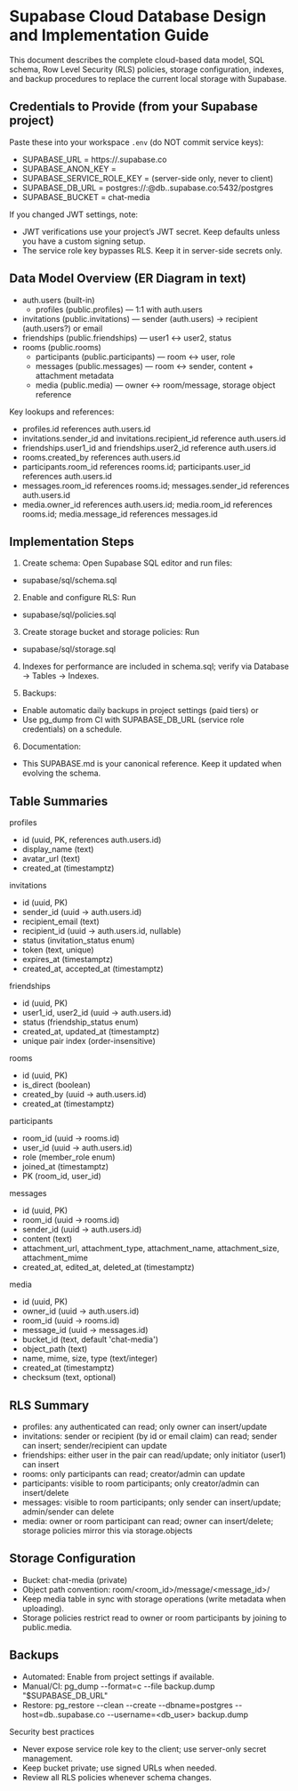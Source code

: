 # Supabase Cloud Database Design and Implementation Guide

This document describes the complete cloud-based data model, SQL schema, Row Level Security (RLS) policies, storage configuration, indexes, and backup procedures to replace the current local storage with Supabase.

## Credentials to Provide (from your Supabase project)

Paste these into your workspace `.env` (do NOT commit service keys):

- SUPABASE_URL = https://<your-project-ref>.supabase.co
- SUPABASE_ANON_KEY = <anon-public-key>
- SUPABASE_SERVICE_ROLE_KEY = <service-role-key>  (server-side only, never to client)
- SUPABASE_DB_URL = postgres://<user>:<password>@db.<your-project-ref>.supabase.co:5432/postgres
- SUPABASE_BUCKET = chat-media

If you changed JWT settings, note:
- JWT verifications use your project’s JWT secret. Keep defaults unless you have a custom signing setup.
- The service role key bypasses RLS. Keep it in server-side secrets only.

## Data Model Overview (ER Diagram in text)

- auth.users (built-in)
  - profiles (public.profiles) — 1:1 with auth.users
- invitations (public.invitations) — sender (auth.users) → recipient (auth.users?) or email
- friendships (public.friendships) — user1 ↔ user2, status
- rooms (public.rooms)
  - participants (public.participants) — room ↔ user, role
  - messages (public.messages) — room ↔ sender, content + attachment metadata
  - media (public.media) — owner ↔ room/message, storage object reference

Key lookups and references:
- profiles.id references auth.users.id
- invitations.sender_id and invitations.recipient_id reference auth.users.id
- friendships.user1_id and friendships.user2_id reference auth.users.id
- rooms.created_by references auth.users.id
- participants.room_id references rooms.id; participants.user_id references auth.users.id
- messages.room_id references rooms.id; messages.sender_id references auth.users.id
- media.owner_id references auth.users.id; media.room_id references rooms.id; media.message_id references messages.id

## Implementation Steps

1) Create schema: Open Supabase SQL editor and run files:
- supabase/sql/schema.sql

2) Enable and configure RLS: Run
- supabase/sql/policies.sql

3) Create storage bucket and storage policies: Run
- supabase/sql/storage.sql

4) Indexes for performance are included in schema.sql; verify via Database → Tables → Indexes.

5) Backups:
- Enable automatic daily backups in project settings (paid tiers) or
- Use pg_dump from CI with SUPABASE_DB_URL (service role credentials) on a schedule.

6) Documentation:
- This SUPABASE.md is your canonical reference. Keep it updated when evolving the schema.

## Table Summaries

profiles
- id (uuid, PK, references auth.users.id)
- display_name (text)
- avatar_url (text)
- created_at (timestamptz)

invitations
- id (uuid, PK)
- sender_id (uuid → auth.users.id)
- recipient_email (text)
- recipient_id (uuid → auth.users.id, nullable)
- status (invitation_status enum)
- token (text, unique)
- expires_at (timestamptz)
- created_at, accepted_at (timestamptz)

friendships
- id (uuid, PK)
- user1_id, user2_id (uuid → auth.users.id)
- status (friendship_status enum)
- created_at, updated_at (timestamptz)
- unique pair index (order-insensitive)

rooms
- id (uuid, PK)
- is_direct (boolean)
- created_by (uuid → auth.users.id)
- created_at (timestamptz)

participants
- room_id (uuid → rooms.id)
- user_id (uuid → auth.users.id)
- role (member_role enum)
- joined_at (timestamptz)
- PK (room_id, user_id)

messages
- id (uuid, PK)
- room_id (uuid → rooms.id)
- sender_id (uuid → auth.users.id)
- content (text)
- attachment_url, attachment_type, attachment_name, attachment_size, attachment_mime
- created_at, edited_at, deleted_at (timestamptz)

media
- id (uuid, PK)
- owner_id (uuid → auth.users.id)
- room_id (uuid → rooms.id)
- message_id (uuid → messages.id)
- bucket_id (text, default 'chat-media')
- object_path (text)
- name, mime, size, type (text/integer)
- created_at (timestamptz)
- checksum (text, optional)

## RLS Summary

- profiles: any authenticated can read; only owner can insert/update
- invitations: sender or recipient (by id or email claim) can read; sender can insert; sender/recipient can update
- friendships: either user in the pair can read/update; only initiator (user1) can insert
- rooms: only participants can read; creator/admin can update
- participants: visible to room participants; only creator/admin can insert/delete
- messages: visible to room participants; only sender can insert/update; admin/sender can delete
- media: owner or room participant can read; owner can insert/delete; storage policies mirror this via storage.objects

## Storage Configuration

- Bucket: chat-media (private)
- Object path convention: room/<room_id>/message/<message_id>/<filename>
- Keep media table in sync with storage operations (write metadata when uploading).
- Storage policies restrict read to owner or room participants by joining to public.media.

## Backups

- Automated: Enable from project settings if available.
- Manual/CI:
  pg_dump --format=c --file backup.dump "$SUPABASE_DB_URL"
- Restore:
  pg_restore --clean --create --dbname=postgres --host=db.<ref>.supabase.co --username=<db_user> backup.dump

Security best practices
- Never expose service role key to the client; use server-only secret management.
- Keep bucket private; use signed URLs when needed.
- Review all RLS policies whenever schema changes.
